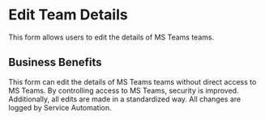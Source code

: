 # Edit Team Details

This form allows users to edit the details of MS Teams teams.

## Business Benefits

This form can edit the details of MS Teams teams without direct access to MS Teams. By controlling access to MS Teams, security is improved. Additionally, all edits are made in a standardized way. All changes are logged by Service Automation.
